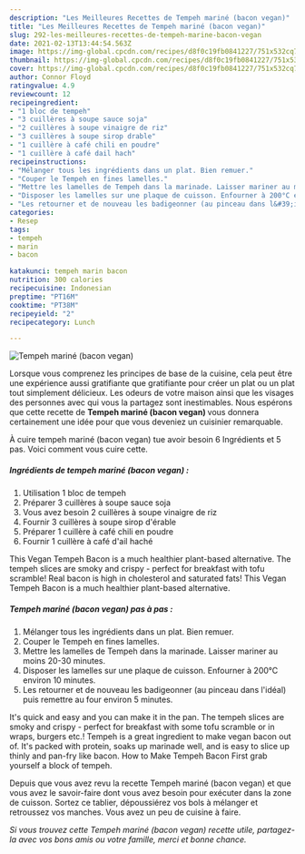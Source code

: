 ```yaml
---
description: "Les Meilleures Recettes de Tempeh mariné (bacon vegan)"
title: "Les Meilleures Recettes de Tempeh mariné (bacon vegan)"
slug: 292-les-meilleures-recettes-de-tempeh-marine-bacon-vegan
date: 2021-02-13T13:44:54.563Z
image: https://img-global.cpcdn.com/recipes/d8f0c19fb0841227/751x532cq70/tempeh-marine-bacon-vegan-photo-principale-de-la-recette.jpg
thumbnail: https://img-global.cpcdn.com/recipes/d8f0c19fb0841227/751x532cq70/tempeh-marine-bacon-vegan-photo-principale-de-la-recette.jpg
cover: https://img-global.cpcdn.com/recipes/d8f0c19fb0841227/751x532cq70/tempeh-marine-bacon-vegan-photo-principale-de-la-recette.jpg
author: Connor Floyd
ratingvalue: 4.9
reviewcount: 12
recipeingredient:
- "1 bloc de tempeh"
- "3 cuillères à soupe sauce soja"
- "2 cuillères à soupe vinaigre de riz"
- "3 cuillères à soupe sirop drable"
- "1 cuillère à café chili en poudre"
- "1 cuillère à café dail hach"
recipeinstructions:
- "Mélanger tous les ingrédients dans un plat. Bien remuer."
- "Couper le Tempeh en fines lamelles."
- "Mettre les lamelles de Tempeh dans la marinade. Laisser mariner au moins 20-30 minutes."
- "Disposer les lamelles sur une plaque de cuisson. Enfourner à 200°C environ 10 minutes."
- "Les retourner et de nouveau les badigeonner (au pinceau dans l&#39;idéal) puis remettre au four environ 5 minutes."
categories:
- Resep
tags:
- tempeh
- marin
- bacon

katakunci: tempeh marin bacon 
nutrition: 300 calories
recipecuisine: Indonesian
preptime: "PT16M"
cooktime: "PT38M"
recipeyield: "2"
recipecategory: Lunch

---
```



![Tempeh mariné (bacon vegan)](https://img-global.cpcdn.com/recipes/d8f0c19fb0841227/751x532cq70/tempeh-marine-bacon-vegan-photo-principale-de-la-recette.jpg)

Lorsque vous comprenez les principes de base de la cuisine, cela peut être une expérience aussi gratifiante que gratifiante pour créer un plat ou un plat tout simplement délicieux. Les odeurs de votre maison ainsi que les visages des personnes avec qui vous la partagez sont inestimables. Nous espérons que cette recette de <strong> Tempeh mariné (bacon vegan) </strong> vous donnera certainement une idée pour que vous deveniez un cuisinier remarquable.

<!--inarticleads1-->

À cuire tempeh mariné (bacon vegan) tue avoir besoin 6 Ingrédients et 5 pas. Voici comment vous cuire cette.

##### Ingrédients de tempeh mariné (bacon vegan) :

1. Utilisation 1 bloc de tempeh
1. Préparer 3 cuillères à soupe sauce soja
1. Vous avez besoin 2 cuillères à soupe vinaigre de riz
1. Fournir 3 cuillères à soupe sirop d&#39;érable
1. Préparer 1 cuillère à café chili en poudre
1. Fournir 1 cuillère à café d&#39;ail haché


This Vegan Tempeh Bacon is a much healthier plant-based alternative. The tempeh slices are smoky and crispy - perfect for breakfast with tofu scramble! Real bacon is high in cholesterol and saturated fats! This Vegan Tempeh Bacon is a much healthier plant-based alternative. 

<!--inarticleads2-->

##### Tempeh mariné (bacon vegan) pas à pas :

1. Mélanger tous les ingrédients dans un plat. Bien remuer.
1. Couper le Tempeh en fines lamelles.
1. Mettre les lamelles de Tempeh dans la marinade. Laisser mariner au moins 20-30 minutes.
1. Disposer les lamelles sur une plaque de cuisson. Enfourner à 200°C environ 10 minutes.
1. Les retourner et de nouveau les badigeonner (au pinceau dans l&#39;idéal) puis remettre au four environ 5 minutes.


It&#39;s quick and easy and you can make it in the pan. The tempeh slices are smoky and crispy - perfect for breakfast with some tofu scramble or in wraps, burgers etc.! Tempeh is a great ingredient to make vegan bacon out of. It&#39;s packed with protein, soaks up marinade well, and is easy to slice up thinly and pan-fry like bacon. How to Make Tempeh Bacon First grab yourself a block of tempeh. 

<!--inarticleads1-->

<p>
Depuis que vous avez revu la recette Tempeh mariné (bacon vegan) et que vous avez le savoir-faire dont vous avez besoin pour exécuter dans la zone de cuisson. Sortez ce tablier, dépoussiérez vos bols à mélanger et retroussez vos manches. Vous avez un peu de cuisine à faire.
</p>

<p>
<i>Si vous trouvez cette Tempeh mariné (bacon vegan) recette utile, partagez-la avec vos bons amis ou votre famille, merci et bonne chance.</i>
</p>
